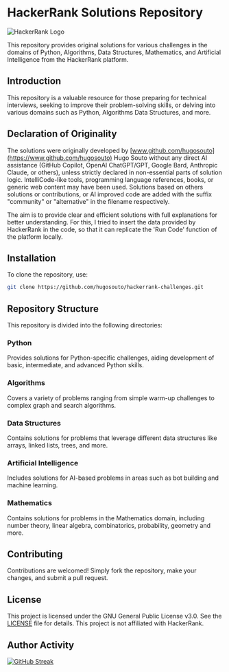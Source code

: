 # HackerRank Solutions Repository

![HackerRank Logo](https://www.hackerrank.com/wp-content/uploads/2018/08/hackerrank_logo.png)

This repository provides original solutions for various challenges in the
domains of Python, Algorithms, Data Structures, Mathematics, and Artificial
Intelligence from the HackerRank platform.

## Introduction

This repository is a valuable resource for those preparing for technical
interviews, seeking to improve their problem-solving skills, or delving into
various domains such as Python, Algorithms Data Structures, and more.

## Declaration of Originality

The solutions were originally developed by
[www.github.com/hugosouto](https://www.github.com/hugosouto)
Hugo Souto without any direct AI assistance (GitHub Copilot, OpenAI
ChatGPT/GPT, Google Bard, Anthropic Claude, or others), unless strictly
declared in non-essential parts of solution logic. IntelliCode-like tools,
programming language references, books, or generic web content may have been
used. Solutions based on others solutions or contributions, or AI improved
code are added with the suffix "community" or "alternative" in the filename
respectively.

The aim is to provide clear and efficient solutions with full explanations for
better understanding. For this, I tried to insert the data provided by
HackerRank in the code, so that it can replicate the 'Run Code' function of the
platform locally.

## Installation

To clone the repository, use:

```bash
git clone https://github.com/hugosouto/hackerrank-challenges.git
```

## Repository Structure

This repository is divided into the following directories:

### Python

Provides solutions for Python-specific challenges, aiding development of
basic, intermediate, and advanced Python skills.

### Algorithms

Covers a variety of problems ranging from simple warm-up challenges to complex
graph and search algorithms.

### Data Structures

Contains solutions for problems that leverage different data structures like
arrays, linked lists, trees, and more.

### Artificial Intelligence

Includes solutions for AI-based problems in areas such as bot building and
machine learning.

### Mathematics

Contains solutions for problems in the Mathematics domain, including number
theory, linear algebra, combinatorics, probability, geometry and more.

## Contributing

Contributions are welcomed! Simply fork the repository, make your changes,
and submit a pull request.

## License

This project is licensed under the GNU General Public License v3.0. See the
[LICENSE](LICENSE) file for details. This project is not affiliated with
HackerRank.

## Author Activity

[![GitHub Streak](https://streak-stats.demolab.com?user=hugosouto&theme=whatsapp-dark&hide_border=true)](https://git.io/streak-stats)
